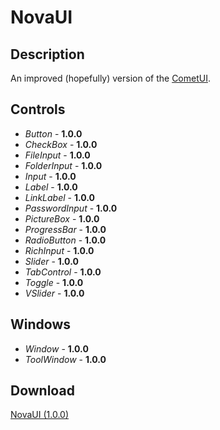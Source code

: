 # NovaUI
## Description
An improved (hopefully) version of the [CometUI](https://github.com/Lexz-08/CometUI).

## Controls
  - *Button* - **1.0.0**
  - *CheckBox* - **1.0.0**
  - *FileInput* - **1.0.0**
  - *FolderInput* - **1.0.0**
  - *Input* - **1.0.0**
  - *Label* - **1.0.0**
  - *LinkLabel* - **1.0.0**
  - *PasswordInput* - **1.0.0**
  - *PictureBox* - **1.0.0**
  - *ProgressBar* - **1.0.0**
  - *RadioButton* - **1.0.0**
  - *RichInput* - **1.0.0**
  - *Slider* - **1.0.0**
  - *TabControl* - **1.0.0**
  - *Toggle* - **1.0.0**
  - *VSlider* - **1.0.0**

## Windows
  - *Window* - **1.0.0**
  - *ToolWindow* - **1.0.0**

## Download
[NovaUI (1.0.0)](https://github.com/Lexz-08/NovaUI/releases/latest/download/NovaUI.dll)
